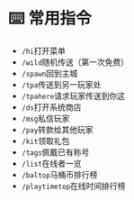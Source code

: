 # ⌨️ 常用指令

- `/hi`打开菜单
- `/wild`随机传送（第一次免费）
- `/spawn`回到主城
- `/tpa`传送到另一玩家处
- `/tpahere`请求玩家传送到你这
- `/ds`打开系统商店
- `/msg`私信玩家
- `/pay`转款给其他玩家
- `/kit`领取礼包
- `/tags`佩戴已有称号
- `/list`在线者一览
- `/baltop`马桶币排行榜
- `/playtimetop`在线时间排行榜
